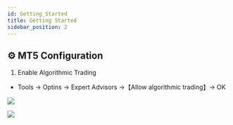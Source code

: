 ```yaml
---
id: Getting_Started
title: Getting Started
sidebar_position: 2
---
```


## ⚙️ MT5 Configuration

1. Enable Algorithmic Trading
- Tools -> Optins -> Expert Advisors ->【Allow algorithmic trading】-> OK

![](/img/MT5_Setting_3.png)

![](/img/MT5_Setting_4.png)
